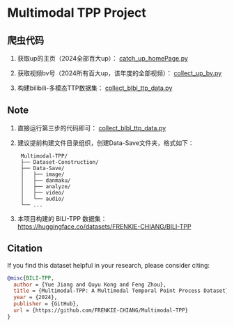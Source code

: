 # Multimodal TPP Project

## 爬虫代码
1. 获取up的主页（2024全部百大up）：
<a href='https://github.com/FRENKIE-CHIANG/Multimodal-TTP/blob/main/Dataset-Construction/video_author_details/catch_up_homePage.py'>catch_up_homePage.py</a>

2. 获取视频bv号（2024所有百大up，该年度的全部视频）：
<a href='https://github.com/FRENKIE-CHIANG/Multimodal-TTP/blob/main/Dataset-Construction/video_author_details/collect_up_bv.py'>collect_up_bv.py</a>

3. 构建bilibili-多模态TTP数据集：
<a href='https://github.com/FRENKIE-CHIANG/Multimodal-TTP/blob/main/Dataset-Construction/collect_blbl_ttp_data.py'>collect_blbl_ttp_data.py</a>

## Note
1. 直接运行第三步的代码即可：
<a href='https://github.com/FRENKIE-CHIANG/Multimodal-TTP/blob/main/Dataset-Construction/collect_blbl_ttp_data.py'>collect_blbl_ttp_data.py</a>

2. 建议提前构建文件目录组织，创建Data-Save文件夹，格式如下：
   ```
    Multimodal-TPP/
    ├── Dataset-Construction/
    ├── Data-Save/
    │   ├── image/
    │   ├── danmaku/
    │   ├── analyze/
    │   ├── video/
    │   └── audio/
    └── ...
    ```

3. 本项目构建的 BILI-TPP 数据集：
https://huggingface.co/datasets/FRENKIE-CHIANG/BILI-TPP
    
## Citation
If you find this dataset helpful in your research, please consider citing:
```bibtex
@misc{BILI-TPP,
  author = {Yue Jiang and Quyu Kong and Feng Zhou},
  title = {Multimodal-TPP: A Multimodal Temporal Point Process Dataset},
  year = {2024},
  publisher = {GitHub},
  url = {https://github.com/FRENKIE-CHIANG/Multimodal-TPP}
}
```